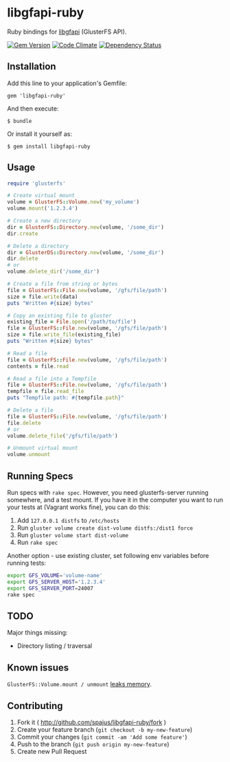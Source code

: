 # libgfapi-ruby

Ruby bindings for [libgfapi](https://github.com/gluster/glusterfs/blob/master/api/src/glfs.h)
(GlusterFS API).

[![Gem Version](https://badge.fury.io/rb/libgfapi-ruby.png)](http://badge.fury.io/rb/libgfapi-ruby)
[![Code Climate](https://codeclimate.com/github/spajus/libgfapi-ruby.png?branch=master)](https://codeclimate.com/github/spajus/libgfapi-ruby)
[![Dependency Status](https://gemnasium.com/spajus/libgfapi-ruby.png?branch=master)](https://gemnasium.com/spajus/libgfapi-ruby)


## Installation

Add this line to your application's Gemfile:

    gem 'libgfapi-ruby'

And then execute:

    $ bundle

Or install it yourself as:

    $ gem install libgfapi-ruby

## Usage

```ruby
require 'glusterfs'

# Create virtual mount
volume = GlusterFS::Volume.new('my_volume')
volume.mount('1.2.3.4')

# Create a new directory
dir = GlusterFS::Directory.new(volume, '/some_dir')
dir.create

# Delete a directory
dir = GlusterDS::Directory.new(volume, '/some_dir')
dir.delete
# or
volume.delete_dir('/some_dir')

# Create a file from string or bytes
file = GlusterFS::File.new(volume, '/gfs/file/path')
size = file.write(data)
puts "Written #{size} bytes"

# Copy an existing file to gluster
existing_file = File.open('/path/to/file')
file = GlusterFS::File.new(volume, '/gfs/file/path')
size = file.write_file(existing_file)
puts "Written #{size} bytes"

# Read a file
file = GlusterFS::File.new(volume, '/gfs/file/path')
contents = file.read

# Read a file into a Tempfile
file = GlusterFS::File.new(volume, '/gfs/file/path')
tempfile = file.read_file
puts "Tempfile path: #{tempfile.path}"

# Delete a file
file = GlusterFS::File.new(volume, '/gfs/file/path')
file.delete
# or
volume.delete_file('/gfs/file/path')

# Unmount virtual mount
volume.unmount
```

## Running Specs

Run specs with `rake spec`. However, you need glusterfs-server running somewhere, and a test mount.
If you have it in the computer you want to run your tests at (Vagrant works fine), you can do this:

1. Add `127.0.0.1 distfs` to `/etc/hosts`
2. Run `gluster volume create dist-volume distfs:/dist1 force`
3. Run `gluster volume start dist-volume`
4. Run `rake spec`

Another option - use existing cluster, set following env variables before running tests:

```bash
export GFS_VOLUME='volume-name'
export GFS_SERVER_HOST='1.2.3.4'
export GFS_SERVER_PORT=24007
rake spec
```

## TODO

Major things missing:
- Directory listing / traversal

## Known issues

`GlusterFS::Volume.mount / unmount` [leaks
memory](https://bugzilla.redhat.com/show_bug.cgi?id=1072854).

## Contributing

1. Fork it ( http://github.com/spajus/libgfapi-ruby/fork )
2. Create your feature branch (`git checkout -b my-new-feature`)
3. Commit your changes (`git commit -am 'Add some feature'`)
4. Push to the branch (`git push origin my-new-feature`)
5. Create new Pull Request
